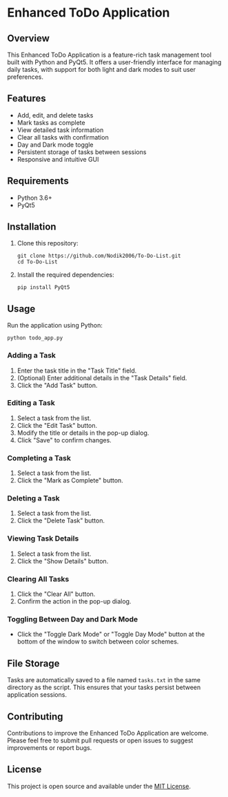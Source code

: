 # Enhanced ToDo Application

## Overview

This Enhanced ToDo Application is a feature-rich task management tool built with Python and PyQt5. It offers a user-friendly interface for managing daily tasks, with support for both light and dark modes to suit user preferences.

## Features

- Add, edit, and delete tasks
- Mark tasks as complete
- View detailed task information
- Clear all tasks with confirmation
- Day and Dark mode toggle
- Persistent storage of tasks between sessions
- Responsive and intuitive GUI

## Requirements

- Python 3.6+
- PyQt5

## Installation

1. Clone this repository:
   ```
   git clone https://github.com/Nodik2006/To-Do-List.git
   cd To-Do-List
   ```

2. Install the required dependencies:
   ```
   pip install PyQt5
   ```

## Usage

Run the application using Python:

```
python todo_app.py
```

### Adding a Task
1. Enter the task title in the "Task Title" field.
2. (Optional) Enter additional details in the "Task Details" field.
3. Click the "Add Task" button.

### Editing a Task
1. Select a task from the list.
2. Click the "Edit Task" button.
3. Modify the title or details in the pop-up dialog.
4. Click "Save" to confirm changes.

### Completing a Task
1. Select a task from the list.
2. Click the "Mark as Complete" button.

### Deleting a Task
1. Select a task from the list.
2. Click the "Delete Task" button.

### Viewing Task Details
1. Select a task from the list.
2. Click the "Show Details" button.

### Clearing All Tasks
1. Click the "Clear All" button.
2. Confirm the action in the pop-up dialog.

### Toggling Between Day and Dark Mode
- Click the "Toggle Dark Mode" or "Toggle Day Mode" button at the bottom of the window to switch between color schemes.

## File Storage

Tasks are automatically saved to a file named `tasks.txt` in the same directory as the script. This ensures that your tasks persist between application sessions.

## Contributing

Contributions to improve the Enhanced ToDo Application are welcome. Please feel free to submit pull requests or open issues to suggest improvements or report bugs.

## License

This project is open source and available under the [MIT License](LICENSE).
